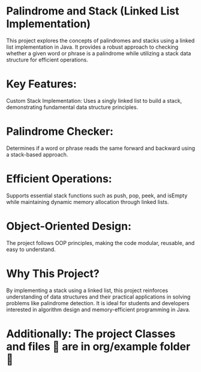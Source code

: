 # Palindrome and Stack (Linked List Implementation)
This project explores the concepts of palindromes and stacks using a linked list implementation in Java. 
It provides a robust approach to checking whether a given word or phrase is a palindrome while 
utilizing a stack data structure for efficient operations.

# Key Features:
Custom Stack Implementation: Uses a singly linked list to build a stack, demonstrating fundamental data 
structure principles.

# Palindrome Checker: 
Determines if a word or phrase reads the same forward and backward using a stack-based approach.

# Efficient Operations: 
Supports essential stack functions such as push, pop, peek, and isEmpty while maintaining 
dynamic memory allocation through linked lists.

# Object-Oriented Design: 
The project follows OOP principles, making the code modular, reusable, and easy to understand.

# Why This Project?
By implementing a stack using a linked list, this project reinforces understanding of data structures and their 
practical applications in solving problems like palindrome detection. It is ideal for students and developers 
interested in algorithm design and memory-efficient programming in Java.

# Additionally: The project Classes and files 📂 are in org/example folder 📂 
